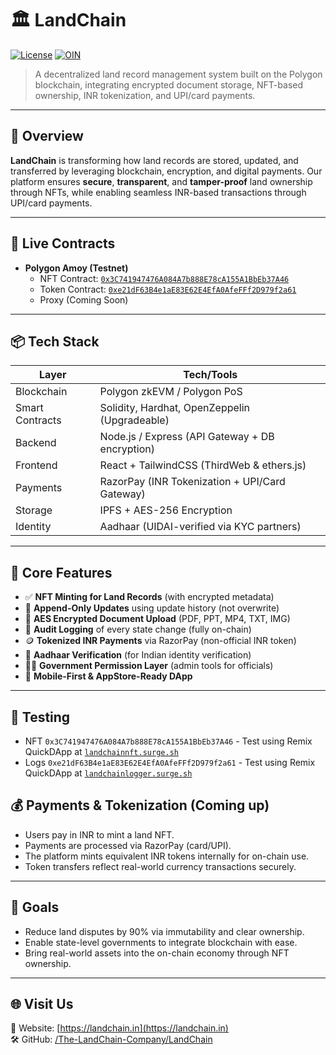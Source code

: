 # 🏛️ LandChain

[![License](https://img.shields.io/badge/License-Apache%202.0-blue.svg)](https://opensource.org/licenses/Apache-2.0)
[![OIN](https://img.shields.io/badge/Open%20Invention%20Network-Community%20Member-blue.svg)](https://opensource.org/licenses/Apache-2.0)

> A decentralized land record management system built on the Polygon blockchain, integrating encrypted document storage, NFT-based ownership, INR tokenization, and UPI/card payments.

---

## 🚀 Overview

**LandChain** is transforming how land records are stored, updated, and transferred by leveraging blockchain, encryption, and digital payments. Our platform ensures **secure**, **transparent**, and **tamper-proof** land ownership through NFTs, while enabling seamless INR-based transactions through UPI/card payments.

---

## 🔗 Live Contracts

- **Polygon Amoy (Testnet)**  
  - NFT Contract: [`0x3C741947476A084A7b888E78cA155A1BbEb37A46`](https://amoy.polygonscan.com/address/0x3C741947476A084A7b888E78cA155A1BbEb37A46)
  - Token Contract: [`0xe21dF63B4e1aE83E62E4EfA0AfeFFf2D979f2a61`](https://amoy.polygonscan.com/address/0x3C741947476A084A7b888E78cA155A1BbEb37A46)
  - Proxy (Coming Soon)

---

## 📦 Tech Stack

| Layer        | Tech/Tools                                         |
|--------------|----------------------------------------------------|
| Blockchain   | Polygon zkEVM / Polygon PoS                        |
| Smart Contracts | Solidity, Hardhat, OpenZeppelin (Upgradeable)     |
| Backend      | Node.js / Express (API Gateway + DB encryption)    |
| Frontend     | React + TailwindCSS (ThirdWeb & ethers.js)         |
| Payments     | RazorPay (INR Tokenization + UPI/Card Gateway)     |
| Storage      | IPFS + AES-256 Encryption                          |
| Identity     | Aadhaar (UIDAI-verified via KYC partners)          |

---

## 🧩 Core Features

- ✅ **NFT Minting for Land Records** (with encrypted metadata)
- 🔄 **Append-Only Updates** using update history (not overwrite)
- 🔐 **AES Encrypted Document Upload** (PDF, PPT, MP4, TXT, IMG)
- 🧾 **Audit Logging** of every state change (fully on-chain)
- 🪙 **Tokenized INR Payments** via RazorPay (non-official INR token)
- 👤 **Aadhaar Verification** (for Indian identity verification)
- 🧑‍⚖️ **Government Permission Layer** (admin tools for officials)
- 📱 **Mobile-First & AppStore-Ready DApp**

---

## 🧪 Testing

- NFT `0x3C741947476A084A7b888E78cA155A1BbEb37A46` - Test using Remix QuickDApp at [`landchainnft.surge.sh`](https://landchainnft.surge.sh)
- Logs `0xe21dF63B4e1aE83E62E4EfA0AfeFFf2D979f2a61` - Test using Remix QuickDApp at [`landchainlogger.surge.sh`](https://landchainlogger.surge.sh)

## 💰 Payments & Tokenization (Coming up)

- Users pay in INR to mint a land NFT.
- Payments are processed via RazorPay (card/UPI).
- The platform mints equivalent INR tokens internally for on-chain use.
- Token transfers reflect real-world currency transactions securely.

---

## 🎯 Goals

- Reduce land disputes by 90% via immutability and clear ownership.
- Enable state-level governments to integrate blockchain with ease.
- Bring real-world assets into the on-chain economy through NFT ownership.

---

## 🌐 Visit Us

📎 Website: [https://landchain.in](https://landchain.in)  
🛠️ GitHub: [/The-LandChain-Company/LandChain](https://github.com/The-LandChain-Company/LandChain)

